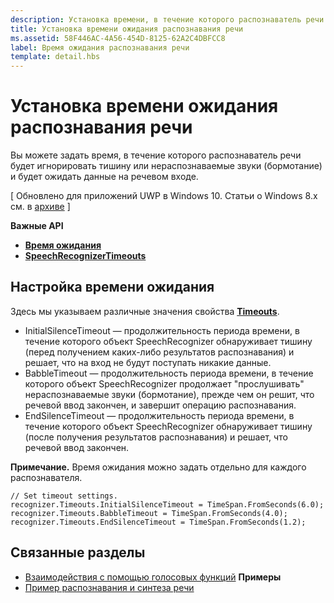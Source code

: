 ```yaml
---
description: Установка времени, в течение которого распознаватель речи игнорирует тишину или нераспознаваемые звуки (бормотание) и ожидает ввода речевых данных.
title: Установка времени ожидания распознавания речи
ms.assetid: 58F446AC-4A56-454D-8125-62A2C4DBFCC8
label: Время ожидания распознавания речи
template: detail.hbs
---
```


# Установка времени ожидания распознавания речи
Вы можете задать время, в течение которого распознаватель речи будет игнорировать тишину или нераспознаваемые звуки (бормотание) и будет ожидать данные на речевом входе.

\[ Обновлено для приложений UWP в Windows 10. Статьи о Windows 8.x см. в [архиве](http://go.microsoft.com/fwlink/p/?linkid=619132) \]


**Важные API**

-   [**Время ожидания**](https://msdn.microsoft.com/library/windows/apps/dn653253)
-   [**SpeechRecognizerTimeouts**](https://msdn.microsoft.com/library/windows/apps/dn653230)


## <span id="Set_a_timeout"></span><span id="set_a_timeout"></span><span id="SET_A_TIMEOUT"></span>Настройка времени ожидания


Здесь мы указываем различные значения свойства [**Timeouts**](https://msdn.microsoft.com/library/windows/apps/dn653253).

-   InitialSilenceTimeout — продолжительность периода времени, в течение которого объект SpeechRecognizer обнаруживает тишину (перед получением каких-либо результатов распознавания) и решает, что на вход не будут поступать никакие данные.
-   BabbleTimeout — продолжительность периода времени, в течение которого объект SpeechRecognizer продолжает "прослушивать" нераспознаваемые звуки (бормотание), прежде чем он решит, что речевой ввод закончен, и завершит операцию распознавания.
-   EndSilenceTimeout — продолжительность периода времени, в течение которого объект SpeechRecognizer обнаруживает тишину (после получения результатов распознавания) и решает, что речевой ввод закончен.

**Примечание.** Время ожидания можно задать отдельно для каждого распознавателя.

 

```CSharp
// Set timeout settings.
recognizer.Timeouts.InitialSilenceTimeout = TimeSpan.FromSeconds(6.0);
recognizer.Timeouts.BabbleTimeout = TimeSpan.FromSeconds(4.0);
recognizer.Timeouts.EndSilenceTimeout = TimeSpan.FromSeconds(1.2);
```

## <span id="related_topics"></span>Связанные разделы


* [Взаимодействия с помощью голосовых функций](speech-interactions.md)
**Примеры**
* [Пример распознавания и синтеза речи](http://go.microsoft.com/fwlink/p/?LinkID=619897)
 

 






<!--HONumber=Mar16_HO1-->


